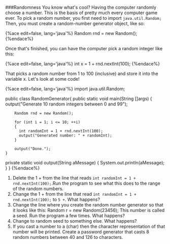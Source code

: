 <!--djw: done-->
<!--ajh:done-->
###Randomness
You know what's cool? Having the computer randomly choose a number. This is the basis of pretty much every computer game ever.
To pick a random number, you first need to import ```java.util.Random;```
Then, you must create a random-number generator object, like so:

{%ace edit=false, lang='java'%}
Random rnd = new Random();
{%endace%}

Once that's finished, you can have the computer pick a random integer like this:

{%ace edit=false, lang='java'%}
int x = 1 + rnd.nextInt(100);
{%endace%}

That picks a random number from 1 to 100 (inclusive) and store it into the variable x. Let's look at some code!

{%ace edit=false, lang='java'%}
import java.util.Random;

public class RandomGenerator{
    public static void main(String []args)
    {
        output("Generate 10 random integers between 0 and 99");

        Random rnd = new Random();
        
        for (int i = 1; i <= 10; ++i)
        {
          int randomInt = 1 + rnd.nextInt(100);
          output("Generated number: " + randomInt);
        }
    
        output("Done.");
    }
  
  private static void output(String aMessage)
  {
    System.out.println(aMessage);
  }
}
{%endace%}

1. Delete the 1 + from the line that reads ```int randomInt = 1 + rnd.nextInt(100);```.Run the program to see what this does to the range of the random numbers.
2. Change the 1 + from the line that read ```int randomInt = 1 + rnd.nextInt(100);``` to ```5 +```. What happens?
3. Change the line where you create the random number generator so that it looks like this: Random r = new Random(23456); This number is called a seed. Run the program a few times. What happens?
4. Change to random seed to something else. What happens?
5. If you cast a number to a (char) then the character representation of that number will be printed. Create a password generator that casts 8 random numbers between 40 and 126 to characters. 

